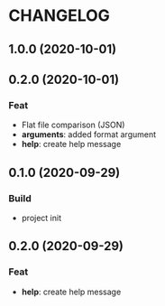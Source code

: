 # CHANGELOG

## 1.0.0 (2020-10-01)

## 0.2.0 (2020-10-01)

### Feat

- Flat file comparison (JSON)
- **arguments**: added format argument
- **help**: create help message

## 0.1.0 (2020-09-29)

### Build

- project init

## 0.2.0 (2020-09-29)

### Feat

- **help**: create help message
